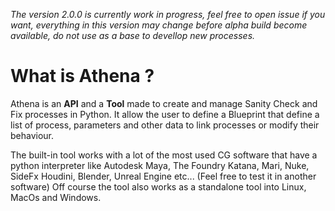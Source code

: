 *The version 2.0.0 is currently work in progress, feel free to open issue if you want, everything in this version may change before alpha build become available, do not use as a base to devellop new processes.*

# What is Athena ?

Athena is an **API** and a **Tool** made to create and manage Sanity Check and Fix processes in Python.
It allow the user to define a Blueprint that define a list of process, parameters and other data to link processes or modify their behaviour.

The built-in tool works with a lot of the most used CG software that have a python interpreter like Autodesk Maya, The Foundry Katana, Mari, Nuke, SideFx Houdini, Blender, Unreal Engine etc... (Feel free to test it in another software)
Off course the tool also works as a standalone tool into Linux, MacOs and Windows.
